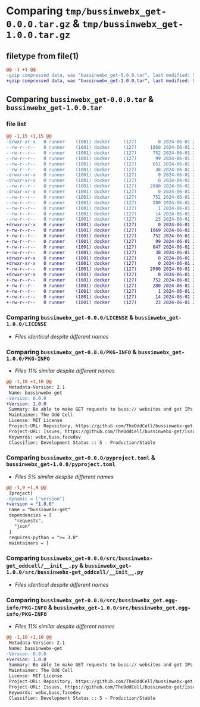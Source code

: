 # Comparing `tmp/bussinwebx_get-0.0.0.tar.gz` & `tmp/bussinwebx_get-1.0.0.tar.gz`

## filetype from file(1)

```diff
@@ -1 +1 @@
-gzip compressed data, was "bussinwebx_get-0.0.0.tar", last modified: Sat Jun  1 22:44:04 2024, max compression
+gzip compressed data, was "bussinwebx_get-1.0.0.tar", last modified: Sat Jun  1 22:46:23 2024, max compression
```

## Comparing `bussinwebx_get-0.0.0.tar` & `bussinwebx_get-1.0.0.tar`

### file list

```diff
@@ -1,15 +1,15 @@
-drwxr-xr-x   0 runner    (1001) docker     (127)        0 2024-06-01 22:44:04.952258 bussinwebx_get-0.0.0/
--rw-r--r--   0 runner    (1001) docker     (127)     1069 2024-06-01 22:44:00.000000 bussinwebx_get-0.0.0/LICENSE
--rw-r--r--   0 runner    (1001) docker     (127)      752 2024-06-01 22:44:04.948258 bussinwebx_get-0.0.0/PKG-INFO
--rw-r--r--   0 runner    (1001) docker     (127)       99 2024-06-01 22:44:00.000000 bussinwebx_get-0.0.0/README.md
--rw-r--r--   0 runner    (1001) docker     (127)      651 2024-06-01 22:44:00.000000 bussinwebx_get-0.0.0/pyproject.toml
--rw-r--r--   0 runner    (1001) docker     (127)       38 2024-06-01 22:44:04.952258 bussinwebx_get-0.0.0/setup.cfg
-drwxr-xr-x   0 runner    (1001) docker     (127)        0 2024-06-01 22:44:04.948258 bussinwebx_get-0.0.0/src/
-drwxr-xr-x   0 runner    (1001) docker     (127)        0 2024-06-01 22:44:04.948258 bussinwebx_get-0.0.0/src/bussinwebx-get_oddcell/
--rw-r--r--   0 runner    (1001) docker     (127)     2080 2024-06-01 22:44:00.000000 bussinwebx_get-0.0.0/src/bussinwebx-get_oddcell/__init__.py
-drwxr-xr-x   0 runner    (1001) docker     (127)        0 2024-06-01 22:44:04.948258 bussinwebx_get-0.0.0/src/bussinwebx_get.egg-info/
--rw-r--r--   0 runner    (1001) docker     (127)      752 2024-06-01 22:44:04.000000 bussinwebx_get-0.0.0/src/bussinwebx_get.egg-info/PKG-INFO
--rw-r--r--   0 runner    (1001) docker     (127)      280 2024-06-01 22:44:04.000000 bussinwebx_get-0.0.0/src/bussinwebx_get.egg-info/SOURCES.txt
--rw-r--r--   0 runner    (1001) docker     (127)        1 2024-06-01 22:44:04.000000 bussinwebx_get-0.0.0/src/bussinwebx_get.egg-info/dependency_links.txt
--rw-r--r--   0 runner    (1001) docker     (127)       14 2024-06-01 22:44:04.000000 bussinwebx_get-0.0.0/src/bussinwebx_get.egg-info/requires.txt
--rw-r--r--   0 runner    (1001) docker     (127)       23 2024-06-01 22:44:04.000000 bussinwebx_get-0.0.0/src/bussinwebx_get.egg-info/top_level.txt
+drwxr-xr-x   0 runner    (1001) docker     (127)        0 2024-06-01 22:46:23.158884 bussinwebx_get-1.0.0/
+-rw-r--r--   0 runner    (1001) docker     (127)     1069 2024-06-01 22:46:19.000000 bussinwebx_get-1.0.0/LICENSE
+-rw-r--r--   0 runner    (1001) docker     (127)      752 2024-06-01 22:46:23.158884 bussinwebx_get-1.0.0/PKG-INFO
+-rw-r--r--   0 runner    (1001) docker     (127)       99 2024-06-01 22:46:19.000000 bussinwebx_get-1.0.0/README.md
+-rw-r--r--   0 runner    (1001) docker     (127)      647 2024-06-01 22:46:19.000000 bussinwebx_get-1.0.0/pyproject.toml
+-rw-r--r--   0 runner    (1001) docker     (127)       38 2024-06-01 22:46:23.158884 bussinwebx_get-1.0.0/setup.cfg
+drwxr-xr-x   0 runner    (1001) docker     (127)        0 2024-06-01 22:46:23.158884 bussinwebx_get-1.0.0/src/
+drwxr-xr-x   0 runner    (1001) docker     (127)        0 2024-06-01 22:46:23.158884 bussinwebx_get-1.0.0/src/bussinwebx-get_oddcell/
+-rw-r--r--   0 runner    (1001) docker     (127)     2080 2024-06-01 22:46:19.000000 bussinwebx_get-1.0.0/src/bussinwebx-get_oddcell/__init__.py
+drwxr-xr-x   0 runner    (1001) docker     (127)        0 2024-06-01 22:46:23.158884 bussinwebx_get-1.0.0/src/bussinwebx_get.egg-info/
+-rw-r--r--   0 runner    (1001) docker     (127)      752 2024-06-01 22:46:23.000000 bussinwebx_get-1.0.0/src/bussinwebx_get.egg-info/PKG-INFO
+-rw-r--r--   0 runner    (1001) docker     (127)      280 2024-06-01 22:46:23.000000 bussinwebx_get-1.0.0/src/bussinwebx_get.egg-info/SOURCES.txt
+-rw-r--r--   0 runner    (1001) docker     (127)        1 2024-06-01 22:46:23.000000 bussinwebx_get-1.0.0/src/bussinwebx_get.egg-info/dependency_links.txt
+-rw-r--r--   0 runner    (1001) docker     (127)       14 2024-06-01 22:46:23.000000 bussinwebx_get-1.0.0/src/bussinwebx_get.egg-info/requires.txt
+-rw-r--r--   0 runner    (1001) docker     (127)       23 2024-06-01 22:46:23.000000 bussinwebx_get-1.0.0/src/bussinwebx_get.egg-info/top_level.txt
```

### Comparing `bussinwebx_get-0.0.0/LICENSE` & `bussinwebx_get-1.0.0/LICENSE`

 * *Files identical despite different names*

### Comparing `bussinwebx_get-0.0.0/PKG-INFO` & `bussinwebx_get-1.0.0/PKG-INFO`

 * *Files 11% similar despite different names*

```diff
@@ -1,10 +1,10 @@
 Metadata-Version: 2.1
 Name: bussinwebx-get
-Version: 0.0.0
+Version: 1.0.0
 Summary: Be able to make GET requests to buss:// websites and get IPs for buss:// websites.
 Maintainer: The Odd Cell
 License: MIT License
 Project-URL: Repository, https://github.com/TheOddCell/bussinwebx-get.git
 Project-URL: Issues, https://github.com/TheOddCell/bussinwebx-get/issues
 Keywords: webx,buss,facedev
 Classifier: Development Status :: 5 - Production/Stable
```

### Comparing `bussinwebx_get-0.0.0/pyproject.toml` & `bussinwebx_get-1.0.0/pyproject.toml`

 * *Files 5% similar despite different names*

```diff
@@ -1,9 +1,9 @@
 [project]
-dynamic = ["version"]
+version = "1.0.0"
 name = "bussinwebx-get"
 dependencies = [
   "requests",
   "json"
 ]
 requires-python = ">= 3.8"
 maintainers = [
```

### Comparing `bussinwebx_get-0.0.0/src/bussinwebx-get_oddcell/__init__.py` & `bussinwebx_get-1.0.0/src/bussinwebx-get_oddcell/__init__.py`

 * *Files identical despite different names*

### Comparing `bussinwebx_get-0.0.0/src/bussinwebx_get.egg-info/PKG-INFO` & `bussinwebx_get-1.0.0/src/bussinwebx_get.egg-info/PKG-INFO`

 * *Files 11% similar despite different names*

```diff
@@ -1,10 +1,10 @@
 Metadata-Version: 2.1
 Name: bussinwebx-get
-Version: 0.0.0
+Version: 1.0.0
 Summary: Be able to make GET requests to buss:// websites and get IPs for buss:// websites.
 Maintainer: The Odd Cell
 License: MIT License
 Project-URL: Repository, https://github.com/TheOddCell/bussinwebx-get.git
 Project-URL: Issues, https://github.com/TheOddCell/bussinwebx-get/issues
 Keywords: webx,buss,facedev
 Classifier: Development Status :: 5 - Production/Stable
```

